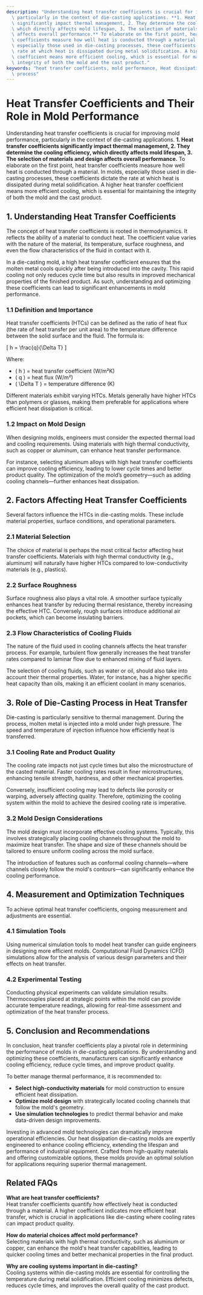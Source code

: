 ```yaml
---
description: "Understanding heat transfer coefficients is crucial for improving mold performance,\
  \ particularly in the context of die-casting applications. **1. Heat transfer coefficients\
  \ significantly impact thermal management, 2. They determine the cooling efficiency,\
  \ which directly affects mold lifespan, 3. The selection of materials and design\
  \ affects overall performance.** To elaborate on the first point, heat transfer\
  \ coefficients measure how well heat is conducted through a material. In molds,\
  \ especially those used in die-casting processes, these coefficients dictate the\
  \ rate at which heat is dissipated during metal solidification. A higher heat transfer\
  \ coefficient means more efficient cooling, which is essential for maintaining the\
  \ integrity of both the mold and the cast product."
keywords: "heat transfer coefficients, mold performance, Heat dissipation performance, Die-casting\
  \ process"
---
```

# Heat Transfer Coefficients and Their Role in Mold Performance

Understanding heat transfer coefficients is crucial for improving mold performance, particularly in the context of die-casting applications. **1. Heat transfer coefficients significantly impact thermal management, 2. They determine the cooling efficiency, which directly affects mold lifespan, 3. The selection of materials and design affects overall performance.** To elaborate on the first point, heat transfer coefficients measure how well heat is conducted through a material. In molds, especially those used in die-casting processes, these coefficients dictate the rate at which heat is dissipated during metal solidification. A higher heat transfer coefficient means more efficient cooling, which is essential for maintaining the integrity of both the mold and the cast product.

## **1. Understanding Heat Transfer Coefficients**

The concept of heat transfer coefficients is rooted in thermodynamics. It reflects the ability of a material to conduct heat. The coefficient value varies with the nature of the material, its temperature, surface roughness, and even the flow characteristics of the fluid in contact with it. 

In a die-casting mold, a high heat transfer coefficient ensures that the molten metal cools quickly after being introduced into the cavity. This rapid cooling not only reduces cycle time but also results in improved mechanical properties of the finished product. As such, understanding and optimizing these coefficients can lead to significant enhancements in mold performance.

### **1.1 Definition and Importance**

Heat transfer coefficients (HTCs) can be defined as the ratio of heat flux (the rate of heat transfer per unit area) to the temperature difference between the solid surface and the fluid. The formula is:

\[
h = \frac{q}{\Delta T}
\]

Where:
- \( h \) = heat transfer coefficient (W/m²K)
- \( q \) = heat flux (W/m²)
- \( \Delta T \) = temperature difference (K)

Different materials exhibit varying HTCs. Metals generally have higher HTCs than polymers or glasses, making them preferable for applications where efficient heat dissipation is critical.

### **1.2 Impact on Mold Design**

When designing molds, engineers must consider the expected thermal load and cooling requirements. Using materials with high thermal conductivity, such as copper or aluminum, can enhance heat transfer performance. 

For instance, selecting aluminum alloys with high heat transfer coefficients can improve cooling efficiency, leading to lower cycle times and better product quality. The optimization of the mold’s geometry—such as adding cooling channels—further enhances heat dissipation.

## **2. Factors Affecting Heat Transfer Coefficients**

Several factors influence the HTCs in die-casting molds. These include material properties, surface conditions, and operational parameters.

### **2.1 Material Selection**

The choice of material is perhaps the most critical factor affecting heat transfer coefficients. Materials with high thermal conductivity (e.g., aluminum) will naturally have higher HTCs compared to low-conductivity materials (e.g., plastics). 

### **2.2 Surface Roughness**

Surface roughness also plays a vital role. A smoother surface typically enhances heat transfer by reducing thermal resistance, thereby increasing the effective HTC. Conversely, rough surfaces introduce additional air pockets, which can become insulating barriers.

### **2.3 Flow Characteristics of Cooling Fluids**

The nature of the fluid used in cooling channels affects the heat transfer process. For example, turbulent flow generally increases the heat transfer rates compared to laminar flow due to enhanced mixing of fluid layers. 

The selection of cooling fluids, such as water or oil, should also take into account their thermal properties. Water, for instance, has a higher specific heat capacity than oils, making it an efficient coolant in many scenarios.

## **3. Role of Die-Casting Process in Heat Transfer**

Die-casting is particularly sensitive to thermal management. During the process, molten metal is injected into a mold under high pressure. The speed and temperature of injection influence how efficiently heat is transferred.

### **3.1 Cooling Rate and Product Quality**

The cooling rate impacts not just cycle times but also the microstructure of the casted material. Faster cooling rates result in finer microstructures, enhancing tensile strength, hardness, and other mechanical properties. 

Conversely, insufficient cooling may lead to defects like porosity or warping, adversely affecting quality. Therefore, optimizing the cooling system within the mold to achieve the desired cooling rate is imperative.

### **3.2 Mold Design Considerations**

The mold design must incorporate effective cooling systems. Typically, this involves strategically placing cooling channels throughout the mold to maximize heat transfer. The shape and size of these channels should be tailored to ensure uniform cooling across the mold surface.

The introduction of features such as conformal cooling channels—where channels closely follow the mold's contours—can significantly enhance the cooling performance.

## **4. Measurement and Optimization Techniques**

To achieve optimal heat transfer coefficients, ongoing measurement and adjustments are essential. 

### **4.1 Simulation Tools**

Using numerical simulation tools to model heat transfer can guide engineers in designing more efficient molds. Computational Fluid Dynamics (CFD) simulations allow for the analysis of various design parameters and their effects on heat transfer.

### **4.2 Experimental Testing**

Conducting physical experiments can validate simulation results. Thermocouples placed at strategic points within the mold can provide accurate temperature readings, allowing for real-time assessment and optimization of the heat transfer process.

## **5. Conclusion and Recommendations**

In conclusion, heat transfer coefficients play a pivotal role in determining the performance of molds in die-casting applications. By understanding and optimizing these coefficients, manufacturers can significantly enhance cooling efficiency, reduce cycle times, and improve product quality. 

To better manage thermal performance, it is recommended to:

- **Select high-conductivity materials** for mold construction to ensure efficient heat dissipation.
- **Optimize mold design** with strategically located cooling channels that follow the mold's geometry.
- **Use simulation technologies** to predict thermal behavior and make data-driven design improvements.

Investing in advanced mold technologies can dramatically improve operational efficiencies. Our heat dissipation die-casting molds are expertly engineered to enhance cooling efficiency, extending the lifespan and performance of industrial equipment. Crafted from high-quality materials and offering customizable options, these molds provide an optimal solution for applications requiring superior thermal management.

## Related FAQs

**What are heat transfer coefficients?**  
Heat transfer coefficients quantify how effectively heat is conducted through a material. A higher coefficient indicates more efficient heat transfer, which is crucial in applications like die-casting where cooling rates can impact product quality.

**How do material choices affect mold performance?**  
Selecting materials with high thermal conductivity, such as aluminum or copper, can enhance the mold's heat transfer capabilities, leading to quicker cooling times and better mechanical properties in the final product.

**Why are cooling systems important in die-casting?**  
Cooling systems within die-casting molds are essential for controlling the temperature during metal solidification. Efficient cooling minimizes defects, reduces cycle times, and improves the overall quality of the cast product.
